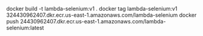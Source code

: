docker build -t lambda-selenium:v1 .
docker tag lambda-selenium:v1 324430962407.dkr.ecr.us-east-1.amazonaws.com/lambda-selenium
docker push 24430962407.dkr.ecr.us-east-1.amazonaws.com/lambda-selenium:latest 
